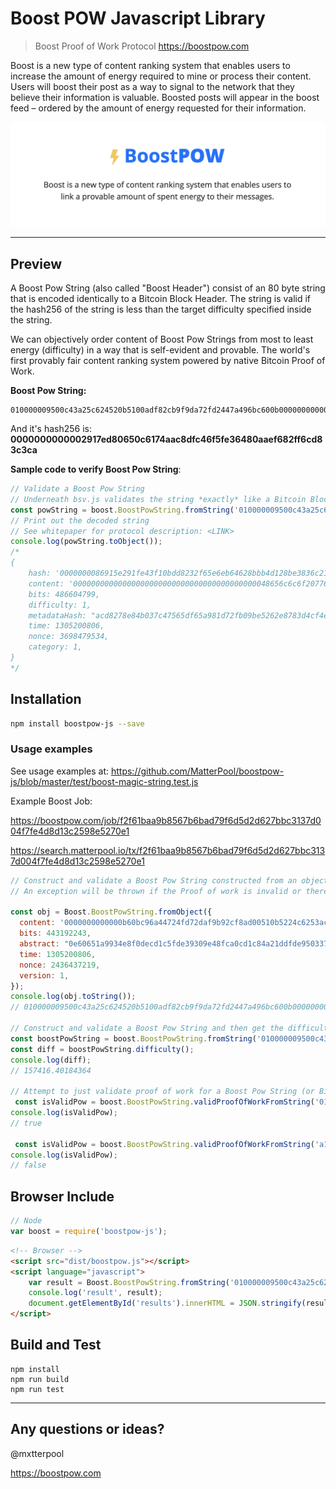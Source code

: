 # Boost POW Javascript Library
> Boost Proof of Work Protocol
> https://boostpow.com


Boost is a new type of content ranking system that enables users to increase the amount of energy required to mine or process their content. Users will boost their post as a way to signal to the network that they believe their information is valuable. Boosted posts will appear in the boost feed – ordered by the amount of energy requested for their information.

![header](header.png)

---

## Preview

A Boost Pow String (also called "Boost Header") consist of an 80 byte string that is encoded identically to a Bitcoin Block Header.  The string is valid if the hash256 of the string is less than the target difficulty specified inside the string.

We can objectively order content of Boost Pow Strings from most to least energy (difficulty) in a way that is self-evident and provable. The world's first provably fair content ranking system powered by native Bitcoin Proof of Work.

**Boost Pow String:**
```
010000009500c43a25c624520b5100adf82cb9f9da72fd2447a496bc600b0000000000006cd862370395dedf1da2841ccda0fc489e3039de5f1ccddef0e834991a65600ea6c8cb4db3936a1ae3143991
```
And it's hash256 is: **0000000000002917ed80650c6174aac8dfc46f5fe36480aaef682ff6cd83c3ca**

**Sample code to verify Boost Pow String**:
```javascript
// Validate a Boost Pow String
// Underneath bsv.js validates the string *exactly* like a Bitcoin Block Header
const powString = boost.BoostPowString.fromString('010000009500c43a25c624520b5100adf82cb9f9da72fd2447a496bc600b0000000000006cd862370395dedf1da2841ccda0fc489e3039de5f1ccddef0e834991a65600ea6c8cb4db3936a1ae3143991');
// Print out the decoded string
// See whitepaper for protocol description: <LINK>
console.log(powString.toObject());
/*
{
    hash: '0000000086915e291fe43f10bdd8232f65e6eb64628bbb4d128be3836c21b6cc',
    content: '00000000000000000000000000000000000000000048656c6c6f20776f726c64',
    bits: 486604799,
    difficulty: 1,
    metadataHash: "acd8278e84b037c47565df65a981d72fb09be5262e8783d4cf4e42633615962a",
    time: 1305200806,
    nonce: 3698479534,
    category: 1,
}
*/
```

## Installation

```sh
npm install boostpow-js --save
```

### Usage examples

See usage examples at: https://github.com/MatterPool/boostpow-js/blob/master/test/boost-magic-string.test.js

Example Boost Job:

https://boostpow.com/job/f2f61baa9b8567b6bad79f6d5d2d627bbc3137d004f7fe4d8d13c2598e5270e1

https://search.matterpool.io/tx/f2f61baa9b8567b6bad79f6d5d2d627bbc3137d004f7fe4d8d13c2598e5270e1

```javascript
// Construct and validate a Boost Pow String constructed from an object
// An exception will be thrown if the Proof of work is invalid or there is anything corrupted

const obj = Boost.BoostPowString.fromObject({
  content: '0000000000000b60bc96a44724fd72daf9b92cf8ad00510b5224c6253ac40095',
  bits: 443192243,
  abstract: "0e60651a9934e8f0decd1c5fde39309e48fca0cd1c84a21ddfde95033762d86c",
  time: 1305200806,
  nonce: 2436437219,
  version: 1,
});
console.log(obj.toString());
// 010000009500c43a25c624520b5100adf82cb9f9da72fd2447a496bc600b0000000000006cd862370395dedf1da2841ccda0fc489e3039de5f1ccddef0e834991a65600ea6c8cb4db3936a1ae3143991

// Construct and validate a Boost Pow String and then get the difficulty
const boostPowString = boost.BoostPowString.fromString('010000009500c43a25c624520b5100adf82cb9f9da72fd2447a496bc600b0000000000006cd862370395dedf1da2841ccda0fc489e3039de5f1ccddef0e834991a65600ea6c8cb4db3936a1ae3143991');
const diff = boostPowString.difficulty();
console.log(diff);
// 157416.40184364

// Attempt to just validate proof of work for a Boost Pow String (or Bitcoin Block Header!)
 const isValidPow = boost.BoostPowString.validProofOfWorkFromString('010000009500c43a25c624520b5100adf82cb9f9da72fd2447a496bc600b0000000000006cd862370395dedf1da2841ccda0fc489e3039de5f1ccddef0e834991a65600ea6c8cb4db3936a1ae3143991');
console.log(isValidPow);
// true

 const isValidPow = boost.BoostPowString.validProofOfWorkFromString('a10000009500c43a25c624520b5100adf82cb9f9da72fd2447a496bc600b0000000000006cd862370395dedf1da2841ccda0fc489e3039de5f1ccddef0e834991a65600ea6c8cb4db3936a1ae3143991');
console.log(isValidPow);
// false

```


## Browser Include
```javascript
// Node
var boost = require('boostpow-js');

```

```html
<!-- Browser -->
<script src="dist/boostpow.js"></script>
<script language="javascript">
    var result = Boost.BoostPowString.fromString('010000009500c43a25c624520b5100adf82cb9f9da72fd2447a496bc600b0000000000006cd862370395dedf1da2841ccda0fc489e3039de5f1ccddef0e834991a65600ea6c8cb4db3936a1ae3143991');
    console.log('result', result);
    document.getElementById('results').innerHTML = JSON.stringify(result.toObject());
</script>
```

## Build and Test

```
npm install
npm run build
npm run test
```

-----------

## Any questions or ideas?

@mxtterpool

https://boostpow.com

